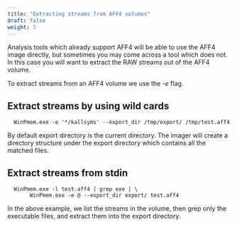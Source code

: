 ```yaml
---
title: "Extracting streams from AFF4 volumes"
draft: false
weight: 5
---
```


Analysis tools which already support AFF4 will be able to use the AFF4
image directly, but sometimes you may come across a tool which does
not. In this case you will want to extract the RAW streams out of the
AFF4 volume.

To extract streams from an AFF4 volume we use the *-e* flag.

## Extract streams by using wild cards

   ```
     WinPmem.exe -e '*/kallsyms' --export_dir /tmp/export/ /tmp/test.aff4
   ```

   By default export directory is the current directory. The imager
   will create a directory structure under the export directory which
   contains all the matched files.

## Extract streams from stdin

   ```
     WinPmem.exe -l test.aff4 | grep exe | \
          WinPmem.exe -e @ --export_dir export/ test.aff4
   ```

   In the above example, we list the streams in the volume, then grep
   only the executable files, and extract them into the export
   directory.